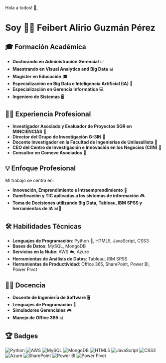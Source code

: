 Hola a todos! 👋, 

# Soy 👨‍🎓 Feibert Alirio Guzmán Pérez

## 🎓 Formación Académica

- **Doctorando en Administración Gerencial** 📈
- **Maestrando en Visual Analytics and Big Data** 📊
- **Magíster en Educación** 🎓
- **Especialización en Big Data e Inteligencia Artificial (IA)** 🤖
- **Especialización en Gerencia Informática** 💻
- **Ingeniero de Sistemas** 🖥️

## 🧑‍🔬 Experiencia Profesional

- **Investigador Asociado y Evaluador de Proyectos SGR en MINCIENCIAS** 🔬
- **Director del Grupo de Investigación G-3IN** 🧠
- **Docente Investigador en la Facultad de Ingenierías de Unilasallista** 🏫
- **CEO del Centro de Investigación e Innovación en los Negocios (CIIN)** 💼
- **Consultor en Comeve Asociados** 🤝

## 💡 Enfoque Profesional

Mi trabajo se centra en:

- **Innovación, Emprendimiento e Intraemprendimiento** 🚀
- **Gamificación y TIC aplicadas a los sistemas de información** 🎮
- **Toma de Decisiones utilizando Big Data, Tableau, IBM SPSS y herramientas de IA** 📊🤖

## 🛠️ Habilidades Técnicas

- **Lenguajes de Programación**: Python 🐍, HTML5, JavaScript, CSS3
- **Bases de Datos**: MySQL, MongoDB
- **Servicios en la Nube**: AWS ☁️, Azure
- **Herramientas de Análisis de Datos**: Tableau, IBM SPSS
- **Herramientas de Productividad**: Office 365, SharePoint, Power BI, Power Pivot

## 🧑‍🏫 Docencia

- **Docente de Ingeniería de Software** 🖥️
- **Lenguajes de Programación** 📝
- **Simuladores Gerenciales** 🎮
- **Manejo de Office 365** 📊

## 🏆 Badges

![Python](https://img.shields.io/badge/Python-3.13-blue)
![AWS](https://img.shields.io/badge/AWS-Developer-FF9900)
![MySQL](https://img.shields.io/badge/MySQL-8.0-blue)
![MongoDB](https://img.shields.io/badge/MongoDB-4.4-green)
![HTML5](https://img.shields.io/badge/HTML5-5-orange)
![JavaScript](https://img.shields.io/badge/JavaScript-ES6-yellow)
![CSS3](https://img.shields.io/badge/CSS3-3-blue)
![Azure](https://img.shields.io/badge/Azure-Developer-0078D4)
![SharePoint](https://img.shields.io/badge/SharePoint-Online-0078D4)
![Power BI](https://img.shields.io/badge/Power_BI-Desktop-FFB900)
![Power Pivot](https://img.shields.io/badge/Power_Pivot-Excel-0078D4)
